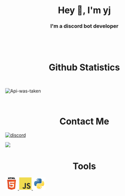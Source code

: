 <h1 align="center">Hey 👋, I'm yj </h1>
<h3 align="center">I'm a discord bot developer</h3>
<p align="center"> <img src="https://komarev.com/ghpvc/?username=apilol&label=Profile%20views&color=0e75b6&style=flat" alt="" /> </p>
</br>
<h1 align="center">Github Statistics </h1>
<p align="left"> <a href="https://github.com/ryo-ma/github-profile-trophy"><img src="https://github-profile-trophy.vercel.app/?username=yj" alt="" /></a> </p>
<p align = "left">
<img src="https://github-readme-streak-stats.herokuapp.com?user=apilol&theme=dark&hide_border=true&date_format=M%20j%5B%2C%20Y%5D" alt="Api-was-taken" width = "60%"/>
</p>
</br>
<h1 align="center">Contact Me </h1>
<p align="left" border-radius="10px">
  <a href="https://discord.com/users/1075220234161627158/profile" target="_blank"><img src="https://raw.githubusercontent.com/rahuldkjain/github-profile-readme-generator/master/src/images/icons/Social/discord.svg" height="30" width="40" alt="discord"/> </a>
</p>
<a href="https://discord.com/users/1075220234161627158"><img src="https://lanyard-profile-readme.vercel.app/api/1075220234161627158" width=45%></a>

</br>
<h1 align="center">Tools </h1>
<p align="left"> <a href="https://www.w3.org/html/" target="_blank" rel="noreferrer"> <img src="https://raw.githubusercontent.com/devicons/devicon/master/icons/html5/html5-original-wordmark.svg" alt="html5" width="40" height="40"/> </a> <a href="https://developer.mozilla.org/en-US/docs/Web/JavaScript" target="_blank" rel="noreferrer"> <img src="https://raw.githubusercontent.com/devicons/devicon/master/icons/javascript/javascript-original.svg" alt="javascript" width="40" height="40"/> </a> <a href="https://www.python.org" target="_blank" rel="noreferrer"> <img src="https://raw.githubusercontent.com/devicons/devicon/master/icons/python/python-original.svg" alt="python" width="40" height="40"/> </a> </p>
</br>

